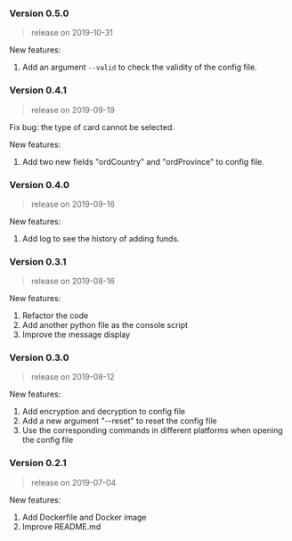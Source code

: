### Version 0.5.0
> release on 2019-10-31

New features:
1. Add an argument `--valid` to check the validity of the config file.

### Version 0.4.1
> release on 2019-09-19

Fix bug: the type of card cannot be selected.

New features:
1. Add two new fields "ordCountry" and "ordProvince" to config file.

### Version 0.4.0
> release on 2019-09-16

New features:
1. Add log to see the history of adding funds.

### Version 0.3.1
> release on 2019-08-16

New features:
1. Refactor the code
2. Add another python file as the console script
3. Improve the message display

### Version 0.3.0
> release on 2019-08-12

New features:
1. Add encryption and decryption to config file
2. Add a new argument "--reset" to reset the config file
3. Use the corresponding commands in different platforms when opening the config file

### Version 0.2.1
> release on 2019-07-04

New features:
1. Add Dockerfile and Docker image
2. Improve README.md
